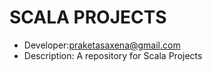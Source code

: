 # SCALA PROJECTS
- Developer:praketasaxena@gmail.com
- Description: A repository for Scala Projects
